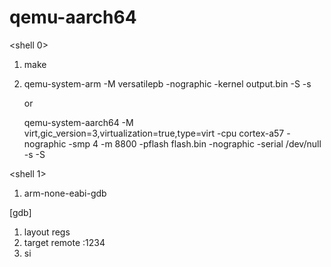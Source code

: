 # qemu-aarch64
<shell 0>

1. make
2. qemu-system-arm -M versatilepb -nographic -kernel output.bin -S -s

   or 
   
   qemu-system-aarch64 -M virt,gic_version=3,virtualization=true,type=virt -cpu cortex-a57 -nographic -smp 4 -m 8800 -pflash flash.bin -nographic -serial /dev/null -s -S  

<shell 1>
1. arm-none-eabi-gdb 

[gdb]
1. layout regs
2. target remote :1234
3. si

